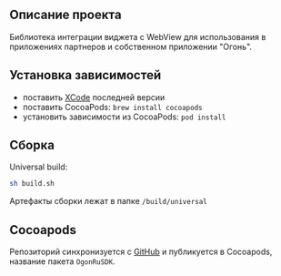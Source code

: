 ## Описание проекта

Библиотека интеграции виджета с WebView для использования в приложениях партнеров и собственном приложении "Огонь".


## Установка зависимостей

* поставить [XCode](https://developer.apple.com/xcode/) последней версии
* поставить CocoaPods: `brew install cocoapods`
* установить зависимости из CocoaPods: `pod install`


## Сборка

Universal build:

```sh
sh build.sh
```

Артефакты сборки лежат в папке `/build/universal`

## Cocoapods
Репозиторий синхронизуется с [GitHub](https://github.com/ogon-ru/ios-sdk) и публикуется в Cocoapods, название пакета `OgonRuSDK`.
